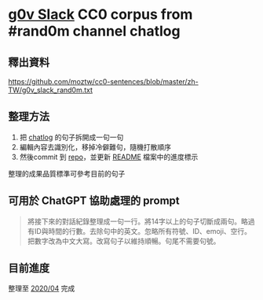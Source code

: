 # [g0v Slack][3] CC0 corpus from #rand0m channel chatlog

## 釋出資料

https://github.com/moztw/cc0-sentences/blob/master/zh-TW/g0v_slack_rand0m.txt

## 整理方法

1. 把 [chatlog][1] 的句子拆開成一句一句
2. 編輯內容去識別化，移掉冷僻難句，隨機打散順序
3. 然後commit 到 [repo][2]，並更新 [README](https://github.com/moztw/cc0-sentences/blob/master/zh-TW/g0v_slack_rand0m_README.md) 檔案中的進度標示

整理的成果品質標準可參考目前的句子

[1]: https://g0v-slack-archive.g0v.ronny.tw/index/channel/CGU1SLHNH/
[2]: https://github.com/moztw/cc0-sentences/blob/master/zh-TW/g0v_slack_rand0m.txt
[3]: http://join.g0v.tw/

## 可用於 ChatGPT 協助處理的 prompt

> 將接下來的對話紀錄整理成一句一行。將14字以上的句子切斷成兩句。略過有ID與時間的行數。去除句中的英文。忽略所有符號、ID、emoji、空行。把數字改為中文大寫。改寫句子以維持順暢。句尾不需要句號。

## 目前進度

整理至 [2020/04](https://g0v-slack-archive.g0v.ronny.tw/index/channel/CGU1SLHNH/2020-04) 完成
